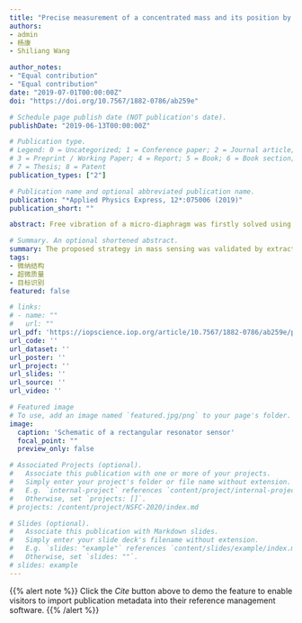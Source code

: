 ```yaml
---
title: "Precise measurement of a concentrated mass and its position by the vibration of a rectangular micro-diaphragm"
authors:
- admin
- 杨康
- Shiliang Wang

author_notes:
- "Equal contribution"
- "Equal contribution"
date: "2019-07-01T00:00:00Z"
doi: "https://doi.org/10.7567/1882-0786/ab259e"

# Schedule page publish date (NOT publication's date).
publishDate: "2019-06-13T00:00:00Z"

# Publication type.
# Legend: 0 = Uncategorized; 1 = Conference paper; 2 = Journal article;
# 3 = Preprint / Working Paper; 4 = Report; 5 = Book; 6 = Book section;
# 7 = Thesis; 8 = Patent
publication_types: ["2"]

# Publication name and optional abbreviated publication name.
publication: "*Applied Physics Express, 12*:075006 (2019)"
publication_short: ""

abstract: Free vibration of a micro-diaphragm was firstly solved using the Rayleigh–Ritz method by constructing the mode shape as combinations of the clamped-clamped beam functions in width and length directions. An asymptotic solution to the inverse problem of the dynamic system of the diaphragm with a concentrated mass was then derived. It was found that the rectangular micro-diaphragm delivers a unique capability to simultaneously measure the concentrated mass and its position from the observed frequency changes. The proposed strategy in mass sensing was validated by extracting the concentrated mass and its position using simulated and experimental results on a micro-diaphragm resonator.

# Summary. An optional shortened abstract.
summary: The proposed strategy in mass sensing was validated by extracting the concentrated mass and its position using simulated and experimental results on a micro-diaphragm resonator.
tags:
- 微纳结构
- 超微质量
- 目标识别
featured: false

# links:
# - name: ""
#   url: ""
url_pdf: 'https://iopscience.iop.org/article/10.7567/1882-0786/ab259e/pdf'
url_code: ''
url_dataset: ''
url_poster: ''
url_project: ''
url_slides: ''
url_source: ''
url_video: ''

# Featured image
# To use, add an image named `featured.jpg/png` to your page's folder. 
image:
  caption: 'Schematic of a rectangular resonator sensor'
  focal_point: ""
  preview_only: false

# Associated Projects (optional).
#   Associate this publication with one or more of your projects.
#   Simply enter your project's folder or file name without extension.
#   E.g. `internal-project` references `content/project/internal-project/index.md`.
#   Otherwise, set `projects: []`.
# projects: /content/project/NSFC-2020/index.md

# Slides (optional).
#   Associate this publication with Markdown slides.
#   Simply enter your slide deck's filename without extension.
#   E.g. `slides: "example"` references `content/slides/example/index.md`.
#   Otherwise, set `slides: ""`.
# slides: example
---
```


{{% alert note %}}
Click the *Cite* button above to demo the feature to enable visitors to import publication metadata into their reference management software.
{{% /alert %}}

